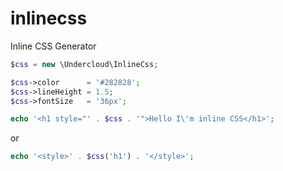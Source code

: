 # inlinecss
Inline CSS Generator


```PHP
$css = new \Undercloud\InlineCss;

$css->color      = '#282828';
$css->lineHeight = 1.5;
$css->fontSize   = '36px';

echo '<h1 style="' . $css . '">Hello I\'m inline CSS</h1>';
```
or 
```PHP
echo '<style>' . $css('h1') . '</style>';
```
